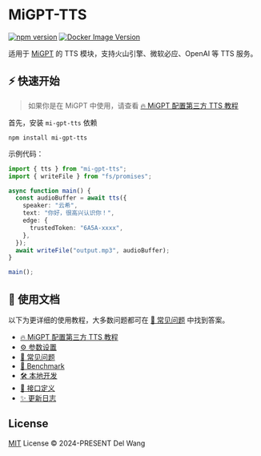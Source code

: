 # MiGPT-TTS

[![npm version](https://badge.fury.io/js/mi-gpt-tts.svg)](https://www.npmjs.com/package/mi-gpt-tts) [![Docker Image Version](https://img.shields.io/docker/v/idootop/mi-gpt-tts?color=%23086DCD&label=docker%20image)](https://hub.docker.com/r/idootop/mi-gpt-tts)

适用于 [MiGPT](https://github.com/idootop/mi-gpt) 的 TTS 模块，支持火山引擎、微软必应、OpenAI 等 TTS 服务。

## ⚡️ 快速开始

> 如果你是在 MiGPT 中使用，请查看 [🔥 MiGPT 配置第三方 TTS 教程](https://github.com/idootop/mi-gpt-tts/blob/main/docs/mi-gpt.md)

首先，安装 `mi-gpt-tts` 依赖

```shell
npm install mi-gpt-tts
```

示例代码：

```typescript
import { tts } from "mi-gpt-tts";
import { writeFile } from "fs/promises";

async function main() {
  const audioBuffer = await tts({
    speaker: "云希",
    text: "你好，很高兴认识你！",
    edge: {
      trustedToken: "6A5A-xxxx",
    },
  });
  await writeFile("output.mp3", audioBuffer);
}

main();
```

## 📖 使用文档

以下为更详细的使用教程，大多数问题都可在 [💬 常见问题](https://github.com/idootop/mi-gpt-tts/blob/main/docs/faq.md) 中找到答案。

- [🔥 MiGPT 配置第三方 TTS 教程](https://github.com/idootop/mi-gpt-tts/blob/main/docs/mi-gpt.md)
- [⚙️ 参数设置](https://github.com/idootop/mi-gpt-tts/blob/main/docs/settings.md)
- [💬 常见问题](https://github.com/idootop/mi-gpt-tts/blob/main/docs/faq.md)
- [🚀 Benchmark](https://github.com/idootop/mi-gpt-tts/blob/main/docs/benchmark.md)
- [🛠️ 本地开发](https://github.com/idootop/mi-gpt-tts/blob/main/docs/development.md)
- [🔗 接口定义](https://github.com/idootop/mi-gpt-tts/blob/main/docs/api.md)
- [✨ 更新日志](https://github.com/idootop/mi-gpt-tts/blob/main/docs/changelog.md)

## License

[MIT](https://github.com/idootop/mi-gpt-tts/blob/main/LICENSE) License © 2024-PRESENT Del Wang
